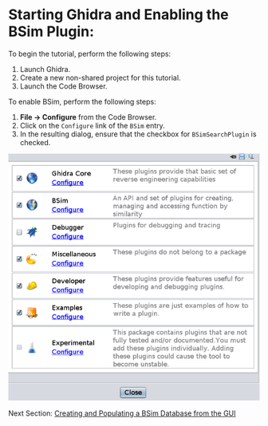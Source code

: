 # Starting Ghidra and Enabling the BSim Plugin:

To begin the tutorial, perform the following steps:

1. Launch Ghidra.
1. Create a new non-shared project for this tutorial.
1. Launch the Code Browser.

To enable BSim, perform the following steps:

1. **File -> Configure** from the Code Browser.
1. Click on the ``Configure`` link of the ``BSim`` entry.
1. In the resulting dialog, ensure that the checkbox for ``BSimSearchPlugin`` is checked.

![configure dialog](images/configure.png)
 
 Next Section: [Creating and Populating a BSim Database from the GUI](BSimTutorial_Creating_Database_From_GUI.md)



